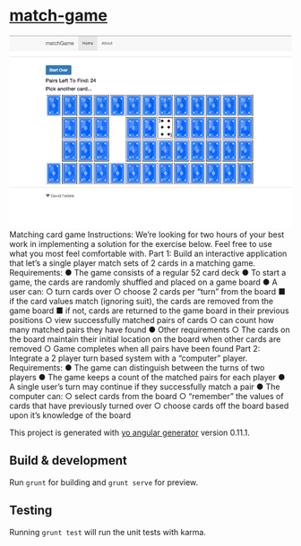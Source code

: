 # [match-game](http://match-game.azurewebsites.net)
![screenshot](match-game.png)
Matching card game
Instructions:
We’re looking for two hours of your best work in implementing a solution for the exercise below. Feel free to use what you most feel comfortable with.
Part 1:
Build an interactive application that let’s a single player match sets of 2 cards in a matching game.
Requirements:
● The game consists of a regular 52 card deck
● To start a game, the cards are randomly shuffled and placed on a game board ● A user can:
○ turn cards over
○ choose 2 cards per “turn” from the board
■ if the card values match (ignoring suit), the cards are removed from the game board
■ if not, cards are returned to the game board in their previous positions
○ view successfully matched pairs of cards
○ can count how many matched pairs they have found ● Other requirements
○ The cards on the board maintain their initial location on the board when other cards are removed
○ Game completes when all pairs have been found
Part 2:
Integrate a 2 player turn based system with a “computer” player.
Requirements:
● The game can distinguish between the turns of two players
● The game keeps a count of the matched pairs for each player
● A single user’s turn may continue if they successfully match a pair ● The computer can:
○ select cards from the board
○ “remember” the values of cards that have previously turned over
○ choose cards off the board based upon it’s knowledge of the board


This project is generated with [yo angular generator](https://github.com/yeoman/generator-angular)
version 0.11.1.

## Build & development

Run `grunt` for building and `grunt serve` for preview.

## Testing

Running `grunt test` will run the unit tests with karma.
